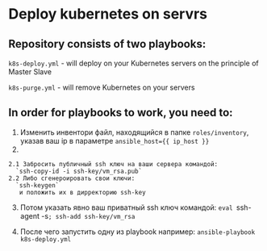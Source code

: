 # Deploy kubernetes on servrs
## Repository consists of two playbooks:

 `k8s-deploy.yml` - will deploy on your Kubernetes servers on the principle of Master Slave 
 
 `k8s-purge.yml` - will remove Kubernetes on your servers

## In order for playbooks to work, you need to:
  1. Изменить инвентори файл, находящийся в папке `roles/inventory`, указав ваш ip в параметре `ansible_host={{ ip_host }}` 
  2.
    2.1 Забросить публичный ssh ключ на ваши сервера командой:
      `ssh-copy-id -i ssh-key/vm_rsa.pub`
    2.2 Либо сгенероировать свои ключи:
      `ssh-keygen`
       и положить их в дирректорию ssh-key

  3. Потом указать явно ваш приватный ssh ключ командой:
      `eval `ssh-agent -s`; ssh-add ssh-key/vm_rsa`
  
  4. После чего запустить одну из playbook например:
      `ansible-playbook k8s-deploy.yml`


